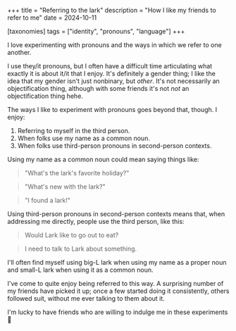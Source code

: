 +++
title = "Referring to the lark"
description = "How I like my friends to refer to me"
date = 2024-10-11

[taxonomies]
tags = ["identity", "pronouns", "language"]
+++

I love experimenting with pronouns and the ways in which we refer to one
another.

I use they/it pronouns, but I often have a difficult time articulating what
exactly it is about it/it that I enjoy. It's definitely a gender thing; I like
the idea that my gender isn't just nonbinary, but *other*. It's not necessarily
an objectification thing, although with some friends it's not *not* an
objectification thing hehe.

The ways I like to experiment with pronouns goes beyond that, though. I enjoy:

1. Referring to myself in the third person.
2. When folks use my name as a common noun.
3. When folks use third-person pronouns in second-person contexts.

Using my name as a common noun could mean saying things like:

> "What's the lark's favorite holiday?"

> "What's new with the lark?"

> "I found a lark!"

Using third-person pronouns in second-person contexts means that, when
addressing me directly, people use the third person, like this:

> Would Lark like to go out to eat?

> I need to talk to Lark about something.

I'll often find myself using big-L lark when using my name as a proper noun and
small-L lark when using it as a common noun.

I've come to quite enjoy being referred to this way. A surprising number of my
friends have picked it up; once a few started doing it consistently, others
followed suit, without me ever talking to them about it.

I'm lucky to have friends who are willing to indulge me in these experiments 💚
